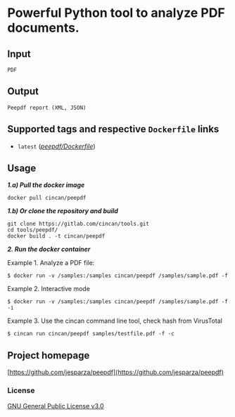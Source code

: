 # Powerful Python tool to analyze PDF documents.

## Input

```
PDF
```

## Output

```
Peepdf report (XML, JSON)
```

## Supported tags and respective `Dockerfile` links

* `latest` ([*peepdf/Dockerfile*](https://gitlab.com/CinCan/tools/blob/master/peepdf/Dockerfile))


## Usage



***1.a) Pull the docker image*** 

```
docker pull cincan/peepdf
```

***1.b) Or clone the repository and build***

```
git clone https://gitlab.com/cincan/tools.git
cd tools/peepdf/
docker build . -t cincan/peepdf
```

***2. Run the docker container***  

Example 1. Analyze a PDF file:

`$ docker run -v /samples:/samples cincan/peepdf /samples/sample.pdf -f`

Example 2. Interactive mode

`$ docker run -v /samples:/samples cincan/peepdf /samples/sample.pdf -f -i`

Example 3. Use the cincan command line tool, check hash from VirusTotal

`$ cincan run cincan/peepdf samples/testfile.pdf -f -c`  


## Project homepage

[https://github.com/jesparza/peepdf](https://github.com/jesparza/peepdf)


### License

[GNU General Public License v3.0](https://github.com/jesparza/peepdf/blob/master/COPYING)
